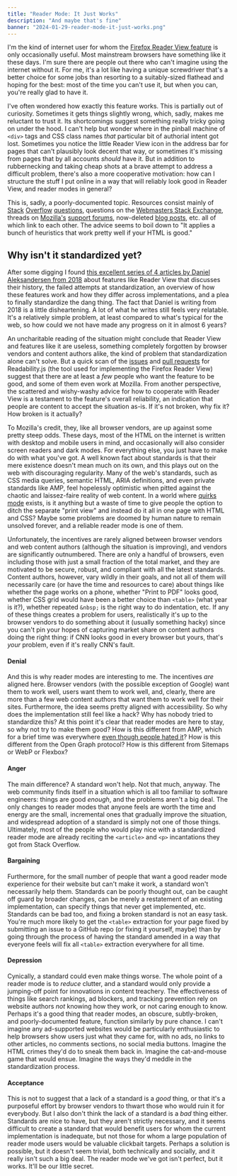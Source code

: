 ```yaml
---
title: "Reader Mode: It Just Works"
description: "And maybe that's fine"
banner: "2024-01-29-reader-mode-it-just-works.png"
---
```


I'm the kind of internet user for whom the [Firefox Reader View
feature][mozilla] is only occasionally useful. Most mainstream browsers have
something like it these days. I'm sure there are people out there who can't
imagine using the internet without it. For me, it's a lot like having a
unique screwdriver that's a better choice for some jobs than resorting to a
suitably-sized flathead and hoping for the best: most of the time you can't
use it, but when you can, you're really glad to have it.

[mozilla]: https://support.mozilla.org/en-US/kb/firefox-reader-view-clutter-free-web-pages

I've often wondered how exactly this feature works. This is partially out of
curiosity. Sometimes it gets things slightly wrong, which, sadly, makes me
reluctant to trust it. Its shortcomings suggest something really tricky going
on under the hood. I can't help but wonder where in the pinball machine of
`<div>` tags and CSS class names *that* particular bit of authorial intent got
lost. Sometimes you notice the little Reader View icon in the address bar for
pages that can't plausibly look decent that way, or sometimes it's missing from
pages that by all accounts *should* have it. But in addition to rubbernecking
and taking cheap shots at a brave attempt to address a difficult problem,
there's also a more cooperative motivation: how can I structure the stuff I put
online in a way that will reliably look good in Reader View, and reader modes
in general?

This is, sadly, a poorly-documented topic. Resources consist mainly of
[Stack][so1] [Overflow][so2] [questions][so3], questions on the [Webmasters
Stack Exchange][webmasters], threads on [Mozilla's][mozilla1] [support
forums][mozilla2], now-deleted [blog posts][zumguy], etc. all of which link to
each other. The advice seems to boil down to "It applies a bunch of heuristics
that work pretty well if your HTML is good."

[so1]: https://stackoverflow.com/questions/47822691/how-do-you-create-a-web-page-for-reader-mode
[so2]: https://stackoverflow.com/questions/30661650/how-does-firefox-reader-view-operate
[so3]: https://stackoverflow.com/questions/30730300/optimize-website-to-show-reader-view-in-firefox
[webmasters]: https://webmasters.stackexchange.com/questions/83058/how-do-i-make-my-site-compatible-with-firefoxs-reader-view-feature
[mozilla1]: https://support.mozilla.org/en-US/questions/1067528
[mozilla2]: https://support.mozilla.org/en-US/questions/1140969
[zumguy]: https://web.archive.org/web/20200719050912/http://zumguy.com/enabling-reading-mode-on-your-website/

## Why isn't it standardized yet?

After some digging I found [this excellent series of 4 articles by Daniel
Aleksandersen from 2018][ctrl-blog] about features like Reader View that
discusses their history, the failed attempts at standardization, an overview of
how these features work and how they differ across implementations, and a plea
to finally standardize the dang thing. The fact that Daniel is writing from
2018 is a little disheartening. A lot of what he writes still feels very
relatable. It's a relatively simple problem, at least compared to what's
typical for the web, so how could we not have made any progress on it in almost
6 years?

[ctrl-blog]: https://www.ctrl.blog/entry/browser-reading-mode-parsers.html

An uncharitable reading of the situation might conclude that Reader View and
features like it are useless, something completely forgotten by browser vendors
and content authors alike, the kind of problem that standardization alone can't
solve. But a quick scan of the [issues][github-issues] and [pull
requests][github-prs] for Readability.js (the tool used for implementing the
Firefox Reader View) suggest that there are at least a *few* people who want
the feature to be good, and some of them even work at Mozilla. From another
perspective, the scattered and wishy-washy advice for how to cooperate with
Reader View is a testament to the feature's overall reliability, an indication
that people are content to accept the situation as-is. If it's not broken, why
fix it? How broken is it actually?

[github-issues]: https://github.com/mozilla/readability/issues
[github-issue-232]: https://github.com/mozilla/readability/issues/232
[github-prs]: https://github.com/mozilla/readability/pulls

To Mozilla's credit, they, like all browser vendors, are up against some pretty
steep odds. These days, most of the HTML on the internet is written with
desktop and mobile users in mind, and occasionally will also consider screen
readers and dark modes. For everything else, you just have to make do with what
you've got. A well known fact about standards is that their mere existence
doesn't mean much on its own, and this plays out on the web with discouraging
regularity. Many of the web's standards, such as CSS media queries, semantic
HTML, ARIA definitions, and even private standards like AMP, feel hopelessly
optimistic when pitted against the chaotic and laissez-faire reality of web
content. In a world where [quirks mode][mdn-quirks-mode] exists, is it anything
but a waste of time to give people the option to ditch the separate "print
view" and instead do it all in one page with HTML and CSS? Maybe some problems
are doomed by human nature to remain unsolved forever, and a reliable reader
mode is one of them.

[mdn-quirks-mode]: https://developer.mozilla.org/en-US/docs/Web/HTML/Quirks_Mode_and_Standards_Mode

Unfortunately, the incentives are rarely aligned between browser vendors and
web content authors (although the situation is improving), and vendors are
significantly outnumbered. There are only a handful of browsers, even including
those with just a small fraction of the total market, and they are motivated to
be secure, robust, and compliant with all the latest standards. Content
authors, however, vary wildly in their goals, and not all of them will
necessarily care (or have the time and resources to care) about things like
whether the page works on a phone, whether "Print to PDF" looks good, whether
CSS grid would have been a better choice than `<table>` (what year is it?),
whether repeated `&nbsp;` is the right way to do indentation, etc. If any of
these things creates a problem for users, realistically it's up to the browser
vendors to do something about it (usually something hacky) since you can't pin
your hopes of capturing market share on content authors doing the right thing:
if CNN looks good in every browser but yours, that's *your* problem, even if
it's really CNN's fault.

#### Denial

And this is why reader modes are interesting to me. The incentives *are*
aligned here. Browser vendors (with the possible exception of Google) want them
to work well, users want them to work well, and, clearly, there are more than a
few web content authors that want them to work well for their sites.
Furthermore, the idea seems pretty aligned with accessibility. So why does the
implementation still feel like a hack? Why has nobody tried to standardize
this? At this point it's clear that reader modes are here to stay, so why not
try to make them good? How is this different from AMP, which for a brief time
was everywhere [even though people hated it][amp]? How is this different from
the Open Graph protocol? How is this different from Sitemaps or WebP or
Flexbox?

[amp]: https://en.wikipedia.org/wiki/Accelerated_Mobile_Pages#Reception

#### Anger

The main difference? A standard won't help. Not that much, anyway. The web
community finds itself in a situation which is all too familiar to software
engineers: things are good *enough*, and the problems aren't a big deal. The
only changes to reader modes that anyone feels are worth the time and energy
are the small, incremental ones that gradually improve the situation, and
widespread adoption of a standard is simply not one of those things.
Ultimately, most of the people who would play nice with a standardized reader
mode are already reciting the `<article>` and `<p>` incantations they got from
Stack Overflow.

#### Bargaining

Furthermore, for the small number of people that want a good reader mode
experience for their website but can't make it work, a standard won't
necessarily help them. Standards can be poorly thought out, can be caught off
guard by broader changes, can be merely a restatement of an existing
implementation, can specify things that never get implemented, etc. Standards
can be bad too, and fixing a broken standard is not an easy task. You're much
more likely to get the `<table>` extraction for your page fixed by submitting
an issue to a GitHub repo (or fixing it yourself, maybe) than by going through
the process of having the standard amended in a way that everyone feels will
fix all `<table>` extraction everywhere for all time.

#### Depression

Cynically, a standard could even make things worse. The whole point of a reader
mode is to *reduce* clutter, and a standard would only provide a jumping-off
point for innovations in content treachery. The effectiveness of things like
search rankings, ad blockers, and tracking prevention rely on website authors
*not* knowing how they work, or not caring enough to know. Perhaps it's a good
thing that reader modes, an obscure, subtly-broken, and poorly-documented
feature, function similarly by pure chance. I can't imagine any ad-supported
websites would be particularly enthusiastic to help browsers show users just
what they came for, with no ads, no links to other articles, no comments
sections, no social media buttons. Imagine the HTML crimes they'd do to sneak
them back in. Imagine the cat-and-mouse game that would ensue. Imagine the
ways they'd meddle in the standardization process.

#### Acceptance

This is not to suggest that a lack of a standard is a *good* thing, or that
it's a purposeful effort by browser vendors to thwart those who would ruin it
for everybody. But I also don't think the lack of a standard is a *bad* thing
either. Standards are nice to have, but they aren't strictly necessary, and it
seems difficult to create a standard that would benefit users for whom the
current implementation is inadequate, but not those for whom a large population
of reader mode users would be valuable clickbait targets. Perhaps a solution is
possible, but it doesn't seem trivial, both technically and socially, and it
really isn't such a big deal. The reader mode we've got isn't perfect, but it
works. It'll be our little secret.
